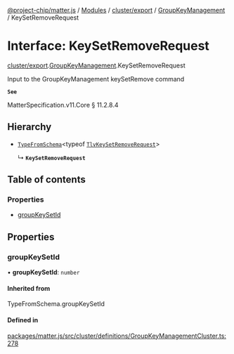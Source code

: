 [@project-chip/matter.js](../README.md) / [Modules](../modules.md) / [cluster/export](../modules/cluster_export.md) / [GroupKeyManagement](../modules/cluster_export.GroupKeyManagement.md) / KeySetRemoveRequest

# Interface: KeySetRemoveRequest

[cluster/export](../modules/cluster_export.md).[GroupKeyManagement](../modules/cluster_export.GroupKeyManagement.md).KeySetRemoveRequest

Input to the GroupKeyManagement keySetRemove command

**`See`**

MatterSpecification.v11.Core § 11.2.8.4

## Hierarchy

- [`TypeFromSchema`](../modules/tlv_export.md#typefromschema)\<typeof [`TlvKeySetRemoveRequest`](../modules/cluster_export.GroupKeyManagement.md#tlvkeysetremoverequest)\>

  ↳ **`KeySetRemoveRequest`**

## Table of contents

### Properties

- [groupKeySetId](cluster_export.GroupKeyManagement.KeySetRemoveRequest.md#groupkeysetid)

## Properties

### groupKeySetId

• **groupKeySetId**: `number`

#### Inherited from

TypeFromSchema.groupKeySetId

#### Defined in

[packages/matter.js/src/cluster/definitions/GroupKeyManagementCluster.ts:278](https://github.com/project-chip/matter.js/blob/904d0c9b952b91f28a21803759c5e5c66ee4d272/packages/matter.js/src/cluster/definitions/GroupKeyManagementCluster.ts#L278)
